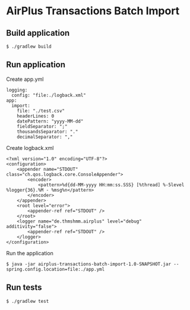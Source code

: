 # AirPlus Transactions Batch Import

## Build application

```
$ ./gradlew build
```

## Run application

Create app.yml
```
logging:
  config: "file:./logback.xml"
app:
  import:
    file: "./test.csv"
    headerLines: 0
    datePattern: "yyyy-MM-dd"
    fieldSeparator: ";"
    thousandsSeparator: "."
    decimalSeparator: ","
```

Create logback.xml
```
<?xml version="1.0" encoding="UTF-8"?>
<configuration>
    <appender name="STDOUT" class="ch.qos.logback.core.ConsoleAppender">
        <encoder>
            <pattern>%d{dd-MM-yyyy HH:mm:ss.SSS} [%thread] %-5level %logger{36}.%M - %msg%n</pattern>
        </encoder>
    </appender>
    <root level="error">
        <appender-ref ref="STDOUT" />
    </root>
    <logger name="de.thmshmm.airplus" level="debug" additivity="false">
        <appender-ref ref="STDOUT" />
    </logger>
</configuration>
```

Run the application
```
$ java -jar airplus-transactions-batch-import-1.0-SNAPSHOT.jar --spring.config.location=file:./app.yml
```

## Run tests
```
$ ./gradlew test
```
